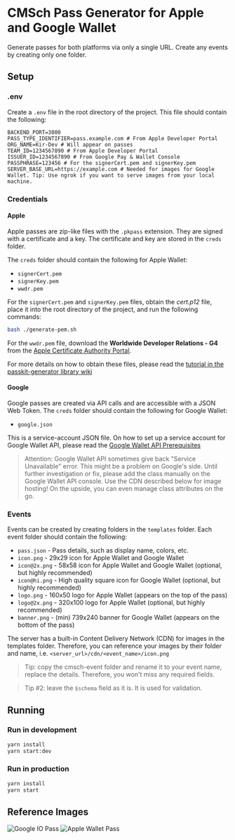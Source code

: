 # CMSch Pass Generator for Apple and Google Wallet
Generate passes for both platforms via only a single URL. Create any events by creating only one folder.

## Setup
### .env
Create a `.env` file in the root directory of the project. This file should contain the following:
```dotenv
BACKEND_PORT=3000
PASS_TYPE_IDENTIFIER=pass.example.com # From Apple Developer Portal
ORG_NAME=Kir-Dev # Will appear on passes
TEAM_ID=1234567890 # From Apple Developer Portal
ISSUER_ID=1234567890 # From Google Pay & Wallet Console
PASSPHRASE=123456 # For the signerCert.pem and signerKey.pem
SERVER_BASE_URL=https://example.com # Needed for images for Google Wallet. Tip: Use ngrok if you want to serve images from your local machine.
```
### Credentials
#### Apple
Apple passes are zip-like files with the `.pkpass` extension.
They are signed with a certificate and a key. The certificate and key are stored in the `creds` folder.

The `creds` folder should contain the following for Apple Wallet:
- `signerCert.pem`
- `signerKey.pem`
- `wwdr.pem`

For the `signerCert.pem` and `signerKey.pem` files, obtain the _cert.p12_ file, place it into the root directory of the project, and run the following commands:
```bash
bash ./generate-pem.sh
```

For the `wwdr.pem` file, download the **Worldwide Developer Relations - G4** from the [Apple Certificate Authority Portal](https://www.apple.com/certificateauthority/).

For more details on how to obtain these files, please read the 
[tutorial in the passkit-generator library wiki](https://github.com/alexandercerutti/passkit-generator/wiki/Generating-Certificates)
#### Google
Google passes are created via API calls and are accessible with a JSON Web Token.
The `creds` folder should contain the following for Google Wallet:
- `google.json`

This is a service-account JSON file.
On how to set up a service account for Google Wallet API,
please read the [Google Wallet API Prerequisites](https://developers.google.com/wallet/tickets/events/web/prerequisites)

> Attention: Google Wallet API sometimes give back "Service Unavailable" error.
This might be a problem on Google's side. Until further investigation or fix, please add the class manually on the Google Wallet API console.
Use the CDN described below for image hosting! On the upside, you can even manage class attributes on the go.

### Events
Events can be created by creating folders in the `templates` folder.
Each event folder should contain the following:
- `pass.json` - Pass details, such as display name, colors, etc.
- `icon.png` - 29x29 icon for Apple Wallet and Google Wallet
- `icon@2x.png` - 58x58 icon for Apple Wallet and Google Wallet (optional, but highly recommended)
- `icon@hi.png` - High quality square icon for Google Wallet (optional, but highly recommended)
- `logo.png` - 160x50 logo for Apple Wallet (appears on the top of the pass)
- `logo@2x.png` - 320x100 logo for Apple Wallet (optional, but highly recommended)
- `banner.png` - (min) 739x240 banner for Google Wallet (appears on the bottom of the pass)

The server has a built-in Content Delivery Network (CDN) for images in the templates folder. Therefore, you can reference your images by their folder and name,
i.e. `<server_url>/cdn/<event_name>/icon.png`

> Tip: copy the cmsch-event folder and rename it to your event name, replace the details. Therefore, you won't miss any required fields.

> Tip #2: leave the `$schema` field as it is. It is used for validation.

## Running
### Run in development
```bash
yarn install
yarn start:dev
```

### Run in production
```bash
yarn install
yarn start
```

## Reference Images
![Google IO Pass](https://codelabs.developers.google.com/static/add-to-wallet-web/images/pass-annotated.png)
![Apple Wallet Pass](https://developer.apple.com/library/archive/documentation/UserExperience/Conceptual/PassKit_PG/Art/event_ticket_2x.png)